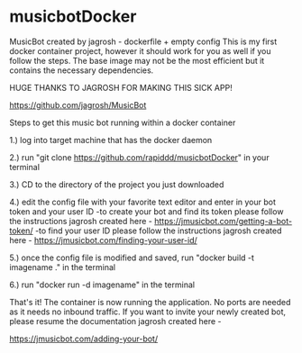 # musicbotDocker
MusicBot created by jagrosh - dockerfile + empty config
This is my first docker container project, however it should work for you as well if you follow the steps. The base image may not be the most efficient but it contains the necessary dependencies.

HUGE THANKS TO JAGROSH FOR MAKING THIS SICK APP!

https://github.com/jagrosh/MusicBot

Steps to get this music bot running within a docker container

1.) log into target machine that has the docker daemon


2.) run "git clone https://github.com/rapiddd/musicbotDocker" in your terminal


3.) CD to the directory of the project you just downloaded 


4.) edit the config file with your favorite text editor and enter in your bot token and your user ID
    -to create your bot and find its token please follow the instructions jagrosh created here - https://jmusicbot.com/getting-a-bot-token/
    -to find your user ID please follow the instructions jagrosh created here - https://jmusicbot.com/finding-your-user-id/
    
    
5.) once the config file is modified and saved, run "docker build -t imagename ." in the terminal


6.) run "docker run -d imagename" in the terminal

That's it! The container is now running the application. No ports are needed as it needs no inbound traffic.
If you want to invite your newly created bot, please resume the documentation jagrosh created here -

  https://jmusicbot.com/adding-your-bot/


